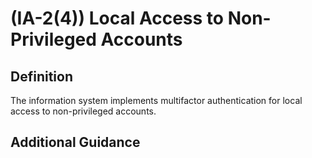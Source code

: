 
# (IA-2(4)) Local Access to Non-Privileged Accounts

## Definition

The information system implements multifactor authentication for local access to non-privileged accounts.

## Additional Guidance


